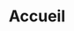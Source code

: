 <!DOCTYPE html>
<html lang="en">
<head>
    <meta charset="UTF-8">
    <meta name="viewport" content="width=device-width, initial-scale=1.0">
    <title>Interface d'Accueil des Chauffeurs</title>
    <link rel="stylesheet" href="styles.css">
    <script defer src="app.js"></script>
    <!-- Importer les SDK Firebase -->
    <script src="https://www.gstatic.com/firebasejs/9.14.0/firebase-app.js"></script>
    <script src="https://www.gstatic.com/firebasejs/9.14.0/firebase-database.js"></script>
    <script src="https://www.gstatic.com/firebasejs/9.14.0/firebase-storage.js"></script>
</head>
<body>
    <header>
        <h1>Accueil</h1>
    </header>
    <main>
        <div id="drivers-list">
            <!-- Les données des chauffeurs seront insérées ici -->
        </div>
    </main>
</body>
</html>
